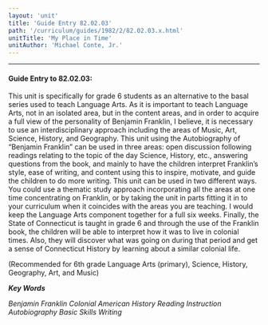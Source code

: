 ```yaml
---
layout: 'unit'
title: 'Guide Entry 82.02.03'
path: '/curriculum/guides/1982/2/82.02.03.x.html'
unitTitle: 'My Place in Time'
unitAuthor: 'Michael Conte, Jr.'
---
```


<body>
<hr/>
 <h4>
  Guide Entry to 82.02.03:
 </h4>
 This unit is specifically for grade 6 students as an alternative to the basal series used to teach Language Arts.  As it is important to teach Language Arts, not in an isolated area, but in the content areas, and in order to acquire a full view of the personality of Benjamin Franklin, I believe, it is necessary to use an interdisciplinary approach including the areas of Music, Art, Science, History, and Geography.  This unit using the Autobiography of “Benjamin Franklin” can be used in three areas: open discussion following readings relating to the topic of the day Science, History, etc., answering questions from the book, and mainly to have the children interpret Franklin’s style, ease of writing, and content using this to inspire, motivate, and guide the children to do more writing.  This unit can be used in two different ways.  You could use a thematic study approach incorporating all the areas at one time concentrating on Franklin, or by taking the unit in parts fitting it in to your curriculum when it coincides with the areas you are teaching.  I would keep the Language Arts component together for a full six weeks.  Finally, the State of Connecticut is taught in grade 6 and through the use of the Franklin book, the children will be able to interpret how it was to live in colonial times.  Also, they will discover what was going on during that period and get a sense of Connecticut History by learning about a similar colonial life.
 <p>
  (Recommended for 6th grade Language Arts (primary), Science, History, Geography, Art, and Music)
 </p>
<p>
  <b>
   <i>
    Key Words
   </i>
  </b>
  <br/>
 </p>
 <p>
  <i>
   Benjamin Franklin Colonial American History Reading Instruction Autobiography Basic Skills Writing
  </i>
 </p>

</body>
